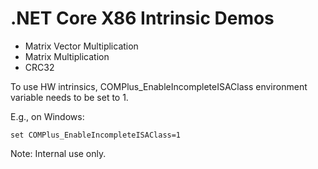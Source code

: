 # .NET Core X86 Intrinsic Demos
* Matrix Vector Multiplication
* Matrix Multiplication
* CRC32

To use HW intrinsics, COMPlus_EnableIncompleteISAClass environment variable needs to be set to 1.

E.g., on Windows:

`set COMPlus_EnableIncompleteISAClass=1`

Note: Internal use only.
